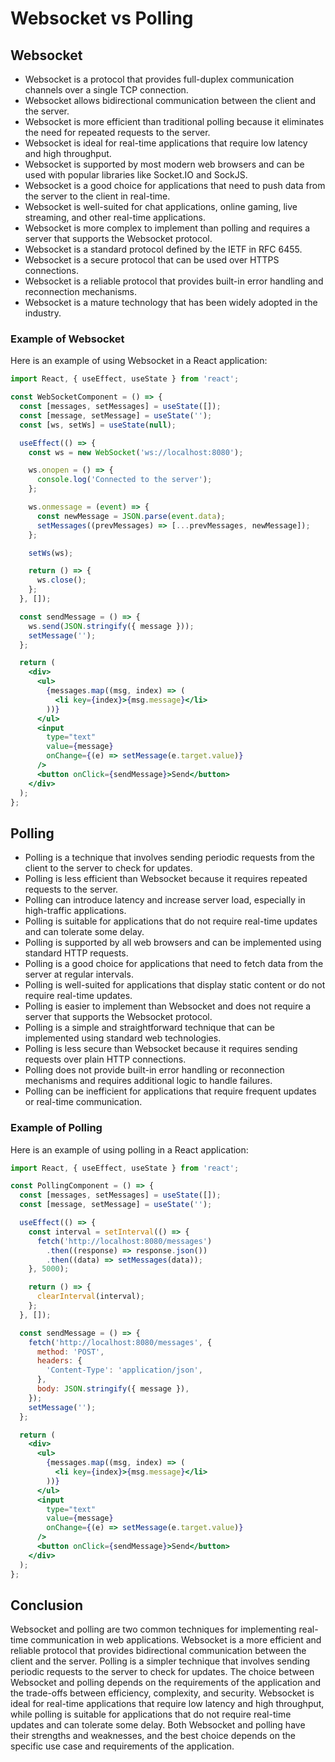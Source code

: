 # Websocket vs Polling

## Websocket

- Websocket is a protocol that provides full-duplex communication channels over a single TCP connection.
- Websocket allows bidirectional communication between the client and the server.
- Websocket is more efficient than traditional polling because it eliminates the need for repeated requests to the server.
- Websocket is ideal for real-time applications that require low latency and high throughput.
- Websocket is supported by most modern web browsers and can be used with popular libraries like Socket.IO and SockJS.
- Websocket is a good choice for applications that need to push data from the server to the client in real-time.
- Websocket is well-suited for chat applications, online gaming, live streaming, and other real-time applications.
- Websocket is more complex to implement than polling and requires a server that supports the Websocket protocol.
- Websocket is a standard protocol defined by the IETF in RFC 6455.
- Websocket is a secure protocol that can be used over HTTPS connections.
- Websocket is a reliable protocol that provides built-in error handling and reconnection mechanisms.
- Websocket is a mature technology that has been widely adopted in the industry.

### Example of Websocket

Here is an example of using Websocket in a React application:

```jsx
import React, { useEffect, useState } from 'react';

const WebSocketComponent = () => {
  const [messages, setMessages] = useState([]);
  const [message, setMessage] = useState('');
  const [ws, setWs] = useState(null);

  useEffect(() => {
    const ws = new WebSocket('ws://localhost:8080');

    ws.onopen = () => {
      console.log('Connected to the server');
    };

    ws.onmessage = (event) => {
      const newMessage = JSON.parse(event.data);
      setMessages((prevMessages) => [...prevMessages, newMessage]);
    };

    setWs(ws);

    return () => {
      ws.close();
    };
  }, []);

  const sendMessage = () => {
    ws.send(JSON.stringify({ message }));
    setMessage('');
  };

  return (
    <div>
      <ul>
        {messages.map((msg, index) => (
          <li key={index}>{msg.message}</li>
        ))}
      </ul>
      <input
        type="text"
        value={message}
        onChange={(e) => setMessage(e.target.value)}
      />
      <button onClick={sendMessage}>Send</button>
    </div>
  );
};
```

## Polling

- Polling is a technique that involves sending periodic requests from the client to the server to check for updates.
- Polling is less efficient than Websocket because it requires repeated requests to the server.
- Polling can introduce latency and increase server load, especially in high-traffic applications.
- Polling is suitable for applications that do not require real-time updates and can tolerate some delay.
- Polling is supported by all web browsers and can be implemented using standard HTTP requests.
- Polling is a good choice for applications that need to fetch data from the server at regular intervals.
- Polling is well-suited for applications that display static content or do not require real-time updates.
- Polling is easier to implement than Websocket and does not require a server that supports the Websocket protocol.
- Polling is a simple and straightforward technique that can be implemented using standard web technologies.
- Polling is less secure than Websocket because it requires sending requests over plain HTTP connections.
- Polling does not provide built-in error handling or reconnection mechanisms and requires additional logic to handle failures.
- Polling can be inefficient for applications that require frequent updates or real-time communication.

### Example of Polling

Here is an example of using polling in a React application:

```jsx
import React, { useEffect, useState } from 'react';

const PollingComponent = () => {
  const [messages, setMessages] = useState([]);
  const [message, setMessage] = useState('');

  useEffect(() => {
    const interval = setInterval(() => {
      fetch('http://localhost:8080/messages')
        .then((response) => response.json())
        .then((data) => setMessages(data));
    }, 5000);

    return () => {
      clearInterval(interval);
    };
  }, []);

  const sendMessage = () => {
    fetch('http://localhost:8080/messages', {
      method: 'POST',
      headers: {
        'Content-Type': 'application/json',
      },
      body: JSON.stringify({ message }),
    });
    setMessage('');
  };

  return (
    <div>
      <ul>
        {messages.map((msg, index) => (
          <li key={index}>{msg.message}</li>
        ))}
      </ul>
      <input
        type="text"
        value={message}
        onChange={(e) => setMessage(e.target.value)}
      />
      <button onClick={sendMessage}>Send</button>
    </div>
  );
};
```

## Conclusion

Websocket and polling are two common techniques for implementing real-time communication in web applications. Websocket is a more efficient and reliable protocol that provides bidirectional communication between the client and the server. Polling is a simpler technique that involves sending periodic requests to the server to check for updates. The choice between Websocket and polling depends on the requirements of the application and the trade-offs between efficiency, complexity, and security. Websocket is ideal for real-time applications that require low latency and high throughput, while polling is suitable for applications that do not require real-time updates and can tolerate some delay. Both Websocket and polling have their strengths and weaknesses, and the best choice depends on the specific use case and requirements of the application.
